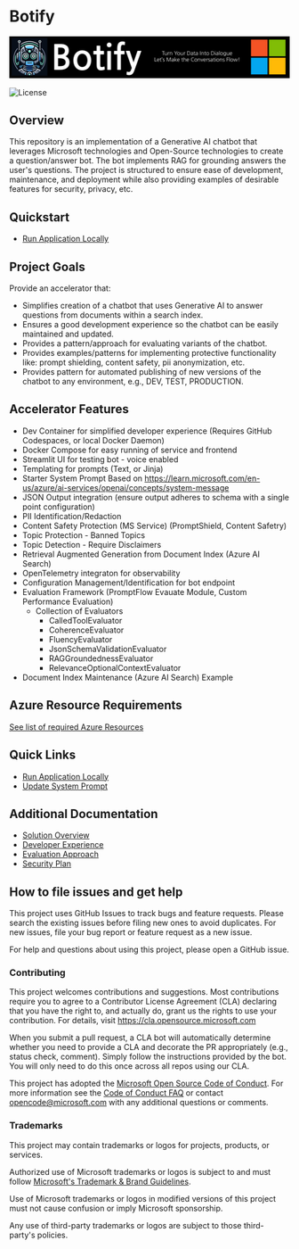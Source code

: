 # Botify

![Botify RAG Application Accelerator](./docs/images/banner.jpg)

![License](https://img.shields.io/badge/license-MIT-green.svg)

## Overview

This repository is an implementation of a Generative AI chatbot
that leverages Microsoft technologies and Open-Source technologies to create
a question/answer bot.
The bot implements RAG for grounding answers the user's questions.
The project is structured to ensure ease of development, maintenance, and deployment
while also providing examples of desirable features for security, privacy, etc.

## Quickstart

- [Run Application Locally](docs/developer_experience/quick_run_local.md)

## Project Goals

Provide an accelerator that:

- Simplifies creation of a chatbot that uses Generative AI to answer questions from documents within a search index.
- Ensures a good development experience so the chatbot can be easily maintained and updated.
- Provides a pattern/approach for evaluating variants of the chatbot.
- Provides examples/patterns for implementing protective functionality like: prompt shielding, content safety, pii anonymization, etc.
- Provides pattern for automated publishing of new versions of the chatbot to any environment, e.g., DEV, TEST, PRODUCTION.

## Accelerator Features

- Dev Container for simplified developer experience (Requires GitHub Codespaces, or local Docker Daemon)
- Docker Compose for easy running of service and frontend
- Streamlit UI for testing bot - voice enabled
- Templating for prompts (Text, or Jinja)
- Starter System Prompt Based on <https://learn.microsoft.com/en-us/azure/ai-services/openai/concepts/system-message>
- JSON Output integration (ensure output adheres to schema with a single point configuration)
- PII Identification/Redaction
- Content Safety Protection (MS Service) (PromptShield, Content Safetry)
- Topic Protection - Banned Topics
- Topic Detection - Require Disclaimers
- Retrieval Augmented Generation from Document Index (Azure AI Search)
- OpenTelemetry integraton for observability
- Configuration Management/Identification for bot endpoint
- Evaluation Framework (PromptFlow Evauate Module, Custom Performance Evaluation)
  - Collection of Evaluators
    - CalledToolEvaluator
    - CoherenceEvaluator
    - FluencyEvaluator
    - JsonSchemaValidationEvaluator
    - RAGGroundednessEvaluator
    - RelevanceOptionalContextEvaluator
- Document Index Maintenance (Azure AI Search) Example

## Azure Resource Requirements

[See list of required Azure Resources](docs/solution_overview/azure_resources.md)

## Quick Links

- [Run Application Locally](docs/developer_experience/quick_run_local.md)
- [Update System Prompt](docs/solution_overview/prompt_maintenance.md)

## Additional Documentation

- [Solution Overview](docs/solution_overview/README.md)
- [Developer Experience](docs/developer_experience/README.md)
- [Evaluation Approach](evaluation/README.md)
- [Security Plan](docs/security-plan.md)

## How to file issues and get help

This project uses GitHub Issues to track bugs and feature requests. Please search the existing issues before filing new ones to avoid duplicates. For new issues, file your bug report or feature request as a new issue.

For help and questions about using this project, please open a GitHub issue.

### Contributing

This project welcomes contributions and suggestions.  Most contributions require you to agree to a Contributor License Agreement (CLA) declaring that you have the right to, and actually do, grant us the rights to use your contribution. For details, visit <https://cla.opensource.microsoft.com>

When you submit a pull request, a CLA bot will automatically determine whether you need to provide a CLA and decorate the PR appropriately (e.g., status check, comment). Simply follow the instructions provided by the bot. You will only need to do this once across all repos using our CLA.

This project has adopted the [Microsoft Open Source Code of Conduct](https://opensource.microsoft.com/codeofconduct/). For more information see the [Code of Conduct FAQ](https://opensource.microsoft.com/codeofconduct/faq/) or contact [opencode@microsoft.com](mailto:opencode@microsoft.com) with any additional questions or comments.

### Trademarks

This project may contain trademarks or logos for projects, products, or services.

Authorized use of Microsoft trademarks or logos is subject to and must follow [Microsoft's Trademark & Brand Guidelines](https://www.microsoft.com/en-us/legal/intellectualproperty/trademarks/usage/general).

Use of Microsoft trademarks or logos in modified versions of this project must not cause confusion or imply Microsoft sponsorship.

Any use of third-party trademarks or logos are subject to those third-party's policies.
